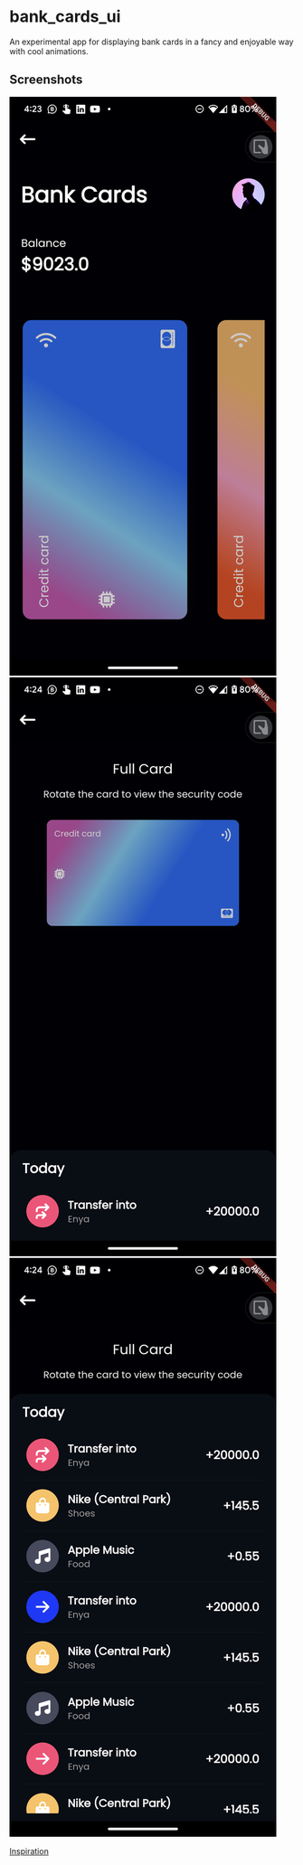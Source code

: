 # bank_cards_ui

An experimental app for displaying bank cards in a fancy and enjoyable way with cool animations.

## Screenshots

![Screenshot 1](flutter_01.png)
![Screenshot 1](flutter_02.png)
![Screenshot 1](flutter_03.png)

[Inspiration](https://dribbble.com/shots/9323126-Bank-cards-3-0)

